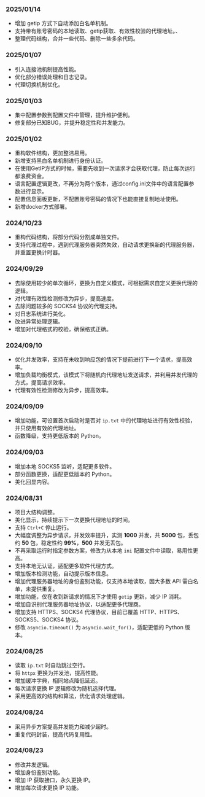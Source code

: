 ### 2025/01/14

- 增加 getip 方式下自动添加白名单机制。
- 支持带有账号密码的本地读取、getip获取、有效性校验的代理地址。、
- 整理代码结构，合并一些代码、删除一些多余代码。

### 2025/01/07

- 引入连接池机制提高性能。
- 优化部分错误处理和日志记录。 
- 代理切换机制优化。

### 2025/01/03

- 集中配置参数到配置文件中管理，提升维护便利。
- 修复部分已知BUG，并提升稳定性和并发能力。

### 2025/01/02

- 重构软件结构，更加整洁易用。
- 新增支持黑白名单机制进行身份认证。
- 在使用GetIP方式的时候，需要先收到一次请求才会获取代理，防止每次运行都浪费资金。
- 语言配置逻辑更改，不再分为两个版本，通过config.ini文件中的语言配置参数进行显示。
- 配置信息面板更新，不配置账号密码的情况下也能直接复制地址使用。
- 新增docker方式部署。

### **2024/10/23**

- 重构代码结构，将部分代码分割成单独文件。
- 支持代理过程中，遇到代理服务器突然失效，自动请求更换新的代理服务器，并重置更换计时器。

### 2024/09/29

- 去除使用较少的单次循环，更换为自定义模式，可根据需求自定义更换代理的逻辑。
- 对代理有效性检测修改为异步，提高速度。
- 去除问题较多的 SOCKS4 协议的代理支持。
- 对日志系统进行美化。
- 改进异常处理逻辑。
- 增加对代理格式的校验，确保格式正确。

### 2024/09/10

- 优化并发效率，支持在未收到响应包的情况下提前进行下一个请求，提高效率。
- 增加负载均衡模式，该模式下将随机向代理地址发送请求，并利用并发代理的方式，提高请求效率。
- 代理有效性检测修改为异步，提高效率。

### 2024/09/09

- 增加功能，可设置首次启动时是否对 `ip.txt` 中的代理地址进行有效性校验，并只使用有效的代理地址。
- 函数降级，支持更低版本的 Python。

### 2024/09/03

- 增加本地 SOCKS5 监听，适配更多软件。
- 部分函数更换，适配更低版本的 Python。
- 美化回显内容。

### 2024/08/31

- 项目大结构调整。
- 美化显示，持续提示下一次更换代理地址的时间。
- 支持 `Ctrl+C` 停止运行。
- 大幅度调整为异步请求，并发效率提升，实测 **1000** 并发，共 **5000** 包，丢包约 **50** 包，稳定性约 **99%**，**500** 并发无丢包。
- 不再采取运行时指定参数方案，修改为从本地 `ini` 配置文件中读取，易用性更高。
- 支持本地无认证，适配更多软件代理方式。
- 增加版本检测功能，自动提示版本信息。
- 增加代理服务器地址的身份鉴别功能，仅支持本地读取，因大多数 API 需白名单，未提供重复。
- 增加功能，仅在收到新请求的情况下才使用 `getip` 更新，减少 IP 消耗。
- 增加自识别代理服务器地址协议，以适配更多代理商。
- 增加支持 HTTPS、SOCKS4 代理协议，目前已覆盖 HTTP、HTTPS、SOCKS5、SOCKS4 协议。
- 修改 `asyncio.timeout()` 为 `asyncio.wait_for()`，适配更低的 Python 版本。

### 2024/08/25

- 读取 `ip.txt` 时自动跳过空行。
- 将 `httpx` 更换为并发池，提高性能。
- 增加缓冲字典，相同站点降低延迟。
- 每次请求更换 IP 逻辑修改为随机选择代理。
- 采用更高效的结构和算法，优化请求处理逻辑。

### 2024/08/24

- 采用异步方案提高并发能力和减少超时。
- 重复代码封装，提高代码复用性。

### 2024/08/23

- 修改并发逻辑。
- 增加身份鉴别功能。
- 增加 IP 获取接口，永久更换 IP。
- 增加每次请求更换 IP 功能。